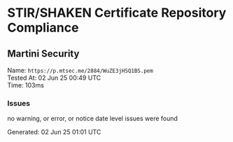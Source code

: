 # STIR/SHAKEN Certificate Repository Compliance

## Martini Security

Name: `https://p.mtsec.me/2884/WuZE3jHSQ1BS.pem`\
Tested At: 02 Jun 25 00:49 UTC\
Time: 103ms

### Issues

no warning, or error, or notice date level issues were found

Generated: 02 Jun 25 01:01 UTC